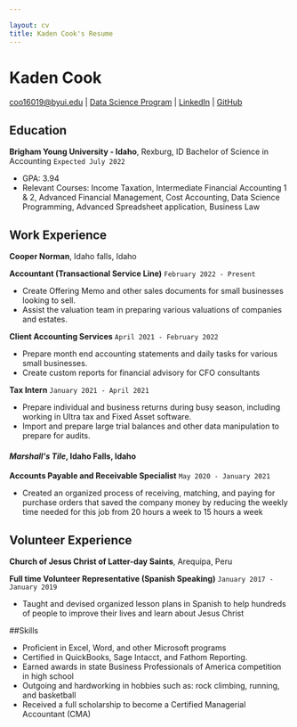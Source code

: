 ```yaml
---

layout: cv
title: Kaden Cook's Resume
---
```

# Kaden Cook  


<div id="https://github.com/kadenwcook/Cook_Resume.git">
<a href="coo16019@byui.edu">coo16019@byui.edu</a>
| <a href="https://byuidatascience.github.io/development.html">Data Science Program</a>
| <a href="https://www.linkedin.com/in/kadencook">LinkedIn</a>
| <a href="https://github.com/kadenwcook/Cook_Resume.git">GitHub</a>
</div>

<!-- https://www.monique.tech/the-art-of-markdown -->

## Education
__Brigham Young University - Idaho__, Rexburg, ID
Bachelor of Science in Accounting
`Expected July 2022`

- GPA: 3.94
-	Relevant Courses: Income Taxation, Intermediate Financial Accounting 1 & 2, Advanced Financial Management, Cost Accounting, Data Science Programming, Advanced Spreadsheet application, Business Law


## Work Experience
__Cooper Norman__, Idaho falls, Idaho


__Accountant (Transactional Service Line)__
`February 2022 - Present`
- 	Create Offering Memo and other sales documents for small businesses looking to sell.
-	Assist the valuation team in preparing various valuations of companies and estates.



__Client Accounting Services__ 
`April 2021 - February 2022`
-	Prepare month end accounting statements and daily tasks for various small businesses.
-	Create custom reports for financial advisory for CFO consultants				


__Tax Intern__
`January 2021 - April 2021`
- 	Prepare individual and business returns during busy season, including working in Ultra tax and Fixed Asset software.
-	Import and prepare large trial balances and other data manipulation to prepare for audits.

#### _Marshall's Tile_, Idaho Falls, Idaho
__Accounts Payable and Receivable Specialist__
`May 2020 - January 2021`
-	Created an organized process of receiving, matching, and paying for purchase orders that saved the company money by reducing the weekly time needed for this job from 20 hours a week to 15 hours a week

## Volunteer Experience
__Church of Jesus Christ of Latter-day Saints__, Arequipa, Peru

__Full time Volunteer Representative (Spanish Speaking)__
`January 2017 - January 2019`
-	Taught and devised organized lesson plans in Spanish to help hundreds of people to improve their lives and learn about Jesus Christ

##Skills
-	Proficient in Excel, Word, and other Microsoft programs
-	Certified in QuickBooks, Sage Intacct, and Fathom Reporting.
-	Earned awards in state Business Professionals of America competition in high school
-	Outgoing and hardworking in hobbies such as: rock climbing, running, and basketball
-	Received a full scholarship to become a Certified Managerial Accountant (CMA)





<!-- ### Footer

Last updated: May 2013 -->


